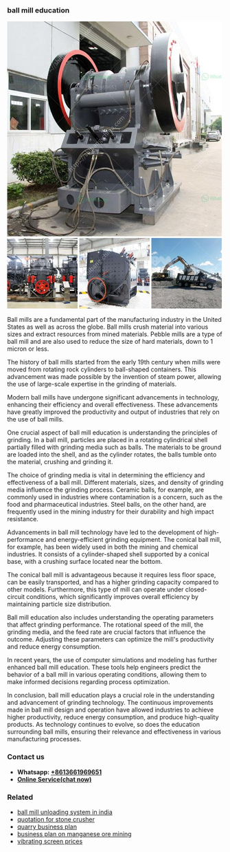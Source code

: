 <h3>ball mill education</h3><img src='1704791213.jpg' alt=''><p>Ball mills are a fundamental part of the manufacturing industry in the United States as well as across the globe. Ball mills crush material into various sizes and extract resources from mined materials. Pebble mills are a type of ball mill and are also used to reduce the size of hard materials, down to 1 micron or less.</p><p>The history of ball mills started from the early 19th century when mills were moved from rotating rock cylinders to ball-shaped containers. This advancement was made possible by the invention of steam power, allowing the use of large-scale expertise in the grinding of materials.</p><p>Modern ball mills have undergone significant advancements in technology, enhancing their efficiency and overall effectiveness. These advancements have greatly improved the productivity and output of industries that rely on the use of ball mills.</p><p>One crucial aspect of ball mill education is understanding the principles of grinding. In a ball mill, particles are placed in a rotating cylindrical shell partially filled with grinding media such as balls. The materials to be ground are loaded into the shell, and as the cylinder rotates, the balls tumble onto the material, crushing and grinding it.</p><p>The choice of grinding media is vital in determining the efficiency and effectiveness of a ball mill. Different materials, sizes, and density of grinding media influence the grinding process. Ceramic balls, for example, are commonly used in industries where contamination is a concern, such as the food and pharmaceutical industries. Steel balls, on the other hand, are frequently used in the mining industry for their durability and high impact resistance.</p><p>Advancements in ball mill technology have led to the development of high-performance and energy-efficient grinding equipment. The conical ball mill, for example, has been widely used in both the mining and chemical industries. It consists of a cylinder-shaped shell supported by a conical base, with a crushing surface located near the bottom.</p><p>The conical ball mill is advantageous because it requires less floor space, can be easily transported, and has a higher grinding capacity compared to other models. Furthermore, this type of mill can operate under closed-circuit conditions, which significantly improves overall efficiency by maintaining particle size distribution.</p><p>Ball mill education also includes understanding the operating parameters that affect grinding performance. The rotational speed of the mill, the grinding media, and the feed rate are crucial factors that influence the outcome. Adjusting these parameters can optimize the mill's productivity and reduce energy consumption.</p><p>In recent years, the use of computer simulations and modeling has further enhanced ball mill education. These tools help engineers predict the behavior of a ball mill in various operating conditions, allowing them to make informed decisions regarding process optimization.</p><p>In conclusion, ball mill education plays a crucial role in the understanding and advancement of grinding technology. The continuous improvements made in ball mill design and operation have allowed industries to achieve higher productivity, reduce energy consumption, and produce high-quality products. As technology continues to evolve, so does the education surrounding ball mills, ensuring their relevance and effectiveness in various manufacturing processes.</p><h3>Contact us</h3><ul><li><strong>Whatsapp:&nbsp;<a href="https://wa.me/8613661969651">+8613661969651</a></strong></li><li><a href="https://swt.shibang-china.com/?git&amp;zhl&amp;ball mill education"><strong>Online Service(chat now)</strong></a></li></ul><h3>Related</h3><ul><li><a href='ball mill unloading system in india.md'>ball mill unloading system in india</a></li><li><a href='quotation for stone crusher.md'>quotation for stone crusher</a></li><li><a href='quarry business plan.md'>quarry business plan</a></li><li><a href='business plan on manganese ore mining.md'>business plan on manganese ore mining</a></li><li><a href='vibrating screen prices.md'>vibrating screen prices</a></li></ul>